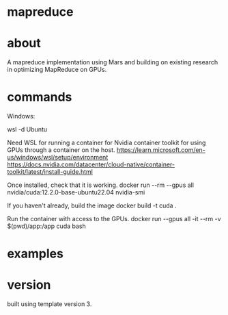 # mapreduce
# about

A mapreduce implementation using Mars and building on existing research in optimizing MapReduce on GPUs.

# commands

Windows:

wsl -d Ubuntu

Need WSL for running a container for Nvidia container toolkit for using GPUs through a container on the host.
https://learn.microsoft.com/en-us/windows/wsl/setup/environment
https://docs.nvidia.com/datacenter/cloud-native/container-toolkit/latest/install-guide.html

Once installed, check that it is working.
docker run --rm --gpus all nvidia/cuda:12.2.0-base-ubuntu22.04 nvidia-smi

If you haven't already, build the image
docker build -t cuda .

Run the container with access to the GPUs.
docker run --gpus all -it --rm -v $(pwd)/app:/app cuda bash

# examples
# version
built using template version 3.